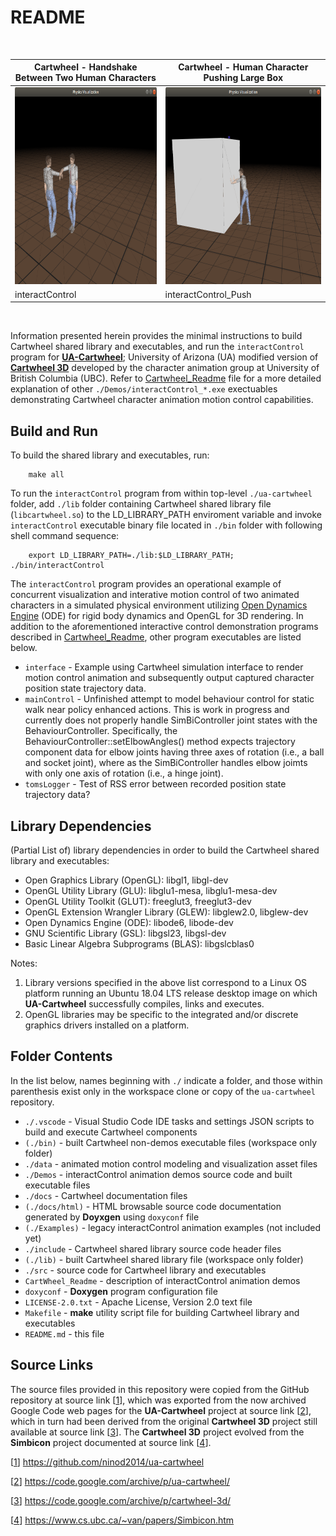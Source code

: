 # README #

 <!-- allowed_elements ["<div>", "<img>", "<br>"] -->

 <div margin="0px" align="left"><br>

 | Cartwheel - Handshake Between Two Human Characters | Cartwheel - Human Character Pushing Large Box  |
 | -------------------------------------------------- | ---------------------------------------------- |
 | <img src="./docs/Screenshot_of_interactControl.png" width="400" height="315" alt="Screenshot of CartWheel interactControl Physics Visualization"/> | <img src="./docs/Screenshot_of_interactControl_Push.png" width="400" height="315" alt="Screenshot of CartWheel interactControl_Push Physics Visualization"/> |
 | interactControl | interactControl_Push |

 </div><br>

Information presented herein provides the minimal instructions to build Cartwheel shared library and executables, and run the `interactControl` program for [**UA-Cartwheel**](https://code.google.com/archive/p/ua-cartwheel/); University of Arizona (UA) modified version of [**Cartwheel 3D**](https://code.google.com/archive/p/cartwheel-3d/) developed by the character animation group at University of British Columbia (UBC). Refer to [Cartwheel_Readme](./Cartwheel_Readme.md) file for a more detailed explanation of other `./Demos/interactControl_*.exe` exectuables demonstrating Cartwheel character animation motion control capabilities.

## Build and Run ##

To build the shared library and executables, run:

````shell
    make all
````

To run the `interactControl` program from within top-level `./ua-cartwheel` folder, add `./lib` folder containing Cartwheel shared library file (`libcartwheel.so`) to the LD_LIBRARY_PATH enviroment variable and invoke `interactControl` executable binary file located in `./bin` folder with following shell command sequence:

````shell
    export LD_LIBRARY_PATH=./lib:$LD_LIBRARY_PATH; ./bin/interactControl
````

The `interactControl` program provides an operational example of concurrent visualization and interative motion control of two animated characters in a simulated physical environment utilizing [Open Dynamics Engine](http://www.ode.org/) (ODE) for rigid body dynamics and OpenGL for 3D rendering. In addition to the aforementioned interactive control demonstration programs described in [Cartwheel_Readme](./Cartwheel_Readme.md), other program executables are listed below.

- `interface` - Example using Cartwheel simulation interface to render motion control animation and subsequently output captured character position state trajectory data.
- `mainControl` - Unfinished attempt to model behaviour control for static walk near policy enhanced actions. This is work in progress and currently does not properly handle SimBiController joint states with the BehaviourController. Specifically, the BehaviourController::setElbowAngles() method expects trajectory component data for elbow joints having three axes of rotation (i.e., a ball and socket joint), where as the SimBiController handles elbow joimts with only one axis of rotation (i.e., a hinge joint).
- `tomsLogger` - Test of RSS error between recorded position state trajectory data?

## Library Dependencies ##

(Partial List of) library dependencies in order to build the Cartwheel shared library and executables:

- Open Graphics Library (OpenGL): libgl1, libgl-dev
- OpenGL Utility Library (GLU): libglu1-mesa, libglu1-mesa-dev
- OpenGL Utility Toolkit (GLUT): freeglut3, freeglut3-dev
- OpenGL Extension Wrangler Library (GLEW): libglew2.0, libglew-dev
- Open Dynamics Engine (ODE): libode6, libode-dev
- GNU Scientific Library (GSL): libgsl23, libgsl-dev
- Basic Linear Algebra Subprograms (BLAS): libgslcblas0

Notes:

1. Library versions specified in the above list correspond to a Linux OS platform running an Ubuntu 18.04 LTS release desktop image on which **UA-Cartwheel** successfully compiles, links and executes.
2. OpenGL libraries may be specific to the integrated and/or discrete graphics drivers installed on a platform.

## Folder Contents ##

In the list below, names beginning with `./` indicate a folder, and those within parenthesis exist only in the workspace clone or copy of the ``ua-cartwheel`` repository.

- `./.vscode` - Visual Studio Code IDE tasks and settings JSON scripts to build and execute Cartwheel components
- `(./bin)` - built Cartwheel non-demos executable files (workspace only folder)
- `./data` - animated motion control modeling and visualization asset files
- `./Demos` - interactControl animation demos source code and built executable files
- `./docs` - Cartwheel documentation files
- `(./docs/html)` - HTML browsable source code documentation generated by **Doyxgen** using `doxyconf` file
- `(./Examples)` - legacy interactControl animation examples (not included yet)
- `./include` - Cartwheel shared library source code header files
- `(./lib)` - built Cartwheel shared library file (workspace only folder)
- `./src` - source code for Cartwheel library and executables
- `CartWheel_Readme` - description of interactControl animation demos
- `doxyconf` - **Doxygen** program configuration file
- `LICENSE-2.0.txt` - Apache License, Version 2.0 text file
- `Makefile` - **make** utility script file for building Cartwheel library and executables
- `README.md` - this file

## Source Links ##

The source files provided in this repository were copied from the GitHub repository at source link \[[1](https://github.com/ninod2014/ua-cartwheel)], which was exported from the now archived Google Code web pages for the **UA-Cartwheel** project at source link \[[2](https://code.google.com/archive/p/ua-cartwheel/)], which in turn had been derived from the original **Cartwheel 3D** project still available at source link \[[3](https://code.google.com/archive/p/cartwheel-3d/)]. The **Cartwheel 3D** project evolved from the **Simbicon** project documented at source link \[[4](https://www.cs.ubc.ca/~van/papers/Simbicon.htm)].

\[[1](https://github.com/ninod2014/ua-cartwheel)] <https://github.com/ninod2014/ua-cartwheel>

\[[2](https://code.google.com/archive/p/ua-cartwheel/)] <https://code.google.com/archive/p/ua-cartwheel/>

\[[3](https://code.google.com/archive/p/cartwheel-3d/)] <https://code.google.com/archive/p/cartwheel-3d/>

\[[4](https://www.cs.ubc.ca/~van/papers/Simbicon.htm)] <https://www.cs.ubc.ca/~van/papers/Simbicon.htm>
